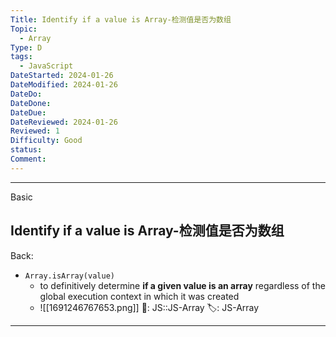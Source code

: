 ```yaml
---
Title: Identify if a value is Array-检测值是否为数组
Topic:
  - Array
Type: D
tags:
  - JavaScript
DateStarted: 2024-01-26
DateModified: 2024-01-26
DateDo:
DateDone:
DateDue:
DateReviewed: 2024-01-26
Reviewed: 1
Difficulty: Good
status:
Comment:
---
```

***
Basic
## Identify if a value is Array-检测值是否为数组
Back:
- `Array.isArray(value)`
    - to definitively determine **if a given value is an array** regardless of the global execution context in which it was created
	- ![[1691246767653.png]]
📌: JS::JS-Array 
🏷️: JS-Array 
<!--ID: 1706587302138-->
****
<!--SR:!2024-02-01,3,250-->